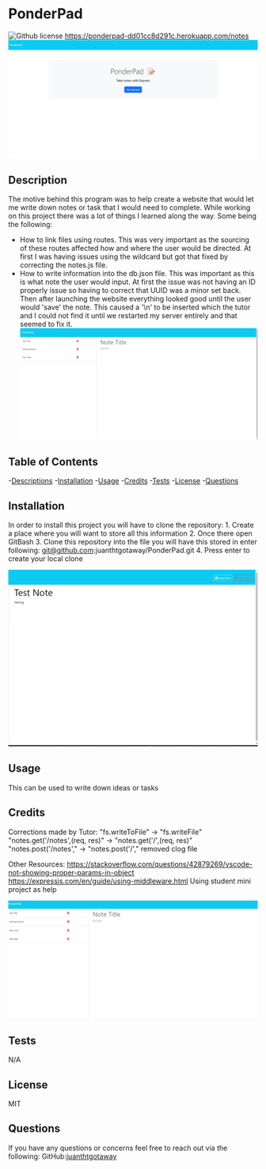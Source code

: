 # PonderPad

![Github license](https://shields.io/badge/license-MIT-orange)
https://ponderpad-dd01cc8d291c.herokuapp.com/notes
![alt text](./images/Landing%20page.png)

## Description
The motive behind this program was to help create a website that would let me write down notes or task that I would need to complete. While working on this project there was a lot of things I learned along the way. Some being the following: 
* How to link files using routes. This was very important as the sourcing of these routes affected how and where the user would be directed. At first I was having issues using the wildcard but got that fixed by correcting the notes.js file. 
* How to write information into the db.json file. This was important as this is what note the user would input. At first the issue was not having an ID properly issue so having to correct that UUID was a minor set back. Then after launching the website everything looked good until the user would 'save' the note. This caused a '\n' to be inserted which the tutor and I could not find it until we restarted my server entirely and that seemed to fix it. 
![alt text](./images/Notes%20Open.png)


## Table of Contents
-[Descriptions](#Descriptions)
-[Installation](#Installation)
-[Usage](#Usage)
-[Credits](#Credits)
-[Tests](#Tests)
-[License](#License)
-[Questions](##Questions)

## Installation
In order to install this project you will have to clone the repository: 
    1. Create a place where you will want to store all this information 
    2. Once there open GitBash
    3. Clone this repository into the file you will have this stored in
            enter following: git@github.com:juanthtgotaway/PonderPad.git
    4. Press enter to create your local clone

![alt text](./images/New%20note%20being%20added.png)


## Usage
This can be used to write down ideas or tasks 

## Credits
Corrections made by Tutor: 
"fs.writeToFile" -> "fs.writeFile"
"notes.get('/notes',(req, res)" -> "notes.get('/',(req, res)"
"notes.post('/notes'," -> "notes.post('/',"
removed clog file

Other Resources:
https://stackoverflow.com/questions/42879269/vscode-not-showing-proper-params-in-object
https://expressjs.com/en/guide/using-middleware.html
Using student mini project as help

![alt text](./images/Note%20added.png)



## Tests
N/A
## License
MIT

## Questions
If you have any questions or concerns feel free to reach out via the following:
GitHub:[juanthtgotaway](https://github.com/juanthtgotaway)